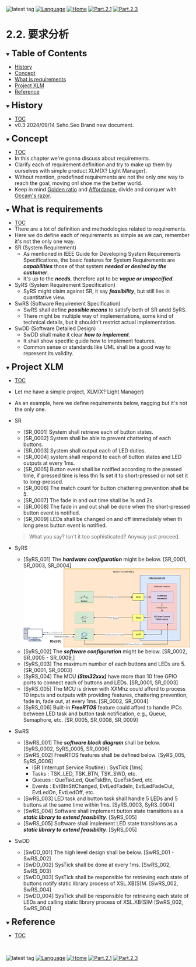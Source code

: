 ![latest tag](https://img.shields.io/github/v/tag/gtuja/CSC_MS.svg?color=brightgreen)
[![Language](https://img.shields.io/badge/%E8%A8%80%E8%AA%9E-English-brightgreen)](https://github.com/gtuja/CSC_MS/blob/main/Part2/2.RequirementAnalysis_en.md)
[![Home](https://img.shields.io/badge/Home-Readme-brightgreen)](https://github.com/gtuja/CSC_MS/blob/main/README.md)
[![Part.2.1](https://img.shields.io/badge/Prev-Part.2.1-brightgreen)](https://github.com/gtuja/CSC_MS/blob/main/Part2/1.WorFlowOnGithub.md)
[![Part.2.3](https://img.shields.io/badge/Next-Part.2.3-brightgreen)](https://github.com/gtuja/CSC_MS/blob/main/Part2/3.SoftwareDesign.md)

# 2.2. 要求分析

<div id="toc"></div>
<details open>
<summary><font size="5"><b>Table of Contents</b></font></summary>

- [History](#history)
- [Concept](#Concept)
- [What is requirements](#what_is_requirements)
- [Project XLM](#project_xlm)
- [Reference](#Reference)

</details>

<div id="history"></div>
<details open>
<summary><font size="5"><b>History</b></font></summary> 

- [TOC](#toc)<br>
- v0.3 2024/09/14 Seho.Seo Brand new document.

</details>

<div id="Concept"></div>
<details open>
<summary><font size="5"><b>Concept</b></font></summary>

- [TOC](#toc)<br>
- In this chapter we're gonna discuss about requirements.
- Clarify each of requirement definition and try to make up them by ourselves with simple product XLM(X? Light Manager). 
- Without mention, predefined requirements are not the only one way to reach the goal, moving on! shoe me the better world.
- Keep in mind [Golden ratio](https://en.m.wikipedia.org/wiki/Golden_ratio) and [Affordance](https://en.m.wikipedia.org/wiki/Affordance), divide and conquer with [Occam's razor](https://en.m.wikipedia.org/wiki/Occam%27s_razor). 

</details>

<div id="what_is_requirements"></div>
<details open>
<summary><font size="5"><b>What is requirements</b></font></summary>

- [TOC](#toc)<br>
- There are a lot of definition and methodologies related to requirements.
- Here we do define each of requirements as simple as we can, remember it's not the only one way.
- SR (System Requirement)
  - As mentioned in IEEE Guide for Developing System Requirements Specifications, the basic features for System Requirements are ***capabilities*** those of that system ***needed or desired by the customer***.
  - It's up to the ***needs***, therefore apt to be ***vague or unspecified***.
- SyRS (System Requirement Specification)
  - SyRS might claim against SR, it say ***feasibility***, but still lies in quantitative view.
- SwRS (Software Requirement Specification)
  - SwRS shall define ***possible means*** to satisfy both of SR andd SyRS.
  - There might be multiple way of implementations, some kind of technical details, but it shouldn't restrict actual implementation.
- SwDD (Software Detailed Design)
  - SwDD shall make it clear ***how to implement***.
  - It shall show specific guide how to implement features.
  - Common sense or standards like UML shall be a good way to represent its validity.

</details>

<div id="project_xlm"></div>
<details open>
<summary><font size="5"><b>Project XLM</b></font></summary>

- [TOC](#toc)<br>
- Let me have a simple project, XLM(X? Light Manager)
- As an example, here we define requirements below, nagging but it's not the only one.
- SR
  + [SR_0001] System shall retrieve each of button states.
  + [SR_0002] System shall be able to prevent chattering of each buttons.
  + [SR_0003] System shall output each of LED duties.
  + [SR_0004] system shall respond to each of button states and LED outputs at every 1ms.
  + [SR_0005] Button event shall be notified according to the pressed time, if pressed time is less thn 1s set it to short-pressed or not set it to long-pressed.
  + [SR_0006] The match count for button chattering prevention shall be 5.
  + [SR_0007] The fade in and out time shall be 1s and 2s.
  + [SR_0008] The fade in and out shall be done when the short-pressed button event is notified.
  + [SR_0009] LEDs shall be changed on and off immediately when th long press button event is notified.
  > What you say? Isn't it too sophisticated? Anyway just proceed.

- SyRS
  + [SyRS_001] The ***hardware configuration*** might be below. [SR_0001, SR_0003, SR_0004]<br>
   ![Block Diagram](https://github.com/gtuja/CSC_MS/blob/main/Resources/Part2/Part2_XLM_BlockDiagram.drawio.png)
  + [SyRS_002] The ***software configuration*** might be below. [SR_0002, SR_0005 - SR_0009,]
  + [SyRS_003] The maximum number of each buttons and LEDs are 5. [SR_0001, SR_0003] 
  + [SyRS_004] The MCU ***(Stm32xxx)*** have more than 10 free GPIO ports to connect each of buttons and LEDs. [SR_0001, SR_0003] 
  + [SyRS_005] The MCU is driven with XXMhz could afford to process 10 inputs and outputs with providing features, chattering prevention, fade in, fade out, at every 1ms. [SR_0002, SR_0004]
  + [SyRS_006] Built-in ***FreeRTOS*** feature could afford to handle IPCs between LED task and button task notification, e.g., Queue, Semaphore, etc. [SR_0005, SR_0008, SR_0009]
- SwRS
  + [SwRS_001] The ***software block diagram*** shall be below. [SyRS_0002, SyRS_0005, SR_0006]
  + [SwRS_002] FreeRTOS features shall be defined below. [SyRS_005, SyRS_0006]
    * ISR (Interrupt Service Routine) : SysTick [1ms]
    * Tasks : TSK_LED, TSK_BTN, TSK_SWD, etc.
    * Queues : QueTskLed, QueTskBtn, QueTskSwd, etc.
    * Events : EvtBtnSttChanged, EvtLedFadeIn, EvtLedFadeOut, EvtLedOn, EvtLedOff, etc.
  + [SwRS_003] LED task and button task shall handle 5 LEDs and 5 buttons at the same time within 1ms. [SyRS_0003, SyRS_0004]
  + [SwRS_004] Software shall implement button state transitions as a ***static library to extend feasibility***. [SyRS_005]
  + [SwRS_005] Software shall implement LED state transitions as a ***static library to extend feasibility***. [SyRS_005]
- SwDD
  + [SwDD_001] The high level design shall be below. [SwRS_001 - SwRS_002]
  + [SwDD_002] SysTick shall be done at every 1ms. [SwRS_002, SwRS_003]
  + [SwDD_003] SysTick shall be responsible for retrieving each state of buttons notify static library process of XSL.XB(S)M. [SwRS_002, SwRS_004]
  + [SwDD_004] SysTick shall be responsible for retrieving each state of LEDs and calling static library process of XSL.XB(S)M [SwRS_002, SwRS_004]

</details>

<div id="Reference"></div>
<details open>
<summary><font size="5"><b>Reference</b></font></summary>

- [TOC](#toc)<br>

</details>
<br>

![latest tag](https://img.shields.io/github/v/tag/gtuja/CSC_MS.svg?color=brightgreen)
[![Language](https://img.shields.io/badge/%E8%A8%80%E8%AA%9E-English-brightgreen)](https://github.com/gtuja/CSC_MS/blob/main/Part2/2.RequirementAnalysis_en.md)
[![Home](https://img.shields.io/badge/Home-Readme-brightgreen)](https://github.com/gtuja/CSC_MS/blob/main/README.md)
[![Part.2.1](https://img.shields.io/badge/Prev-Part.2.1-brightgreen)](https://github.com/gtuja/CSC_MS/blob/main/Part2/1.WorFlowOnGithub.md)
[![Part.2.3](https://img.shields.io/badge/Next-Part.2.3-brightgreen)](https://github.com/gtuja/CSC_MS/blob/main/Part2/3.SoftwareDesign.md)